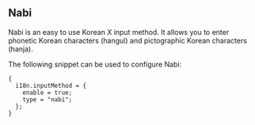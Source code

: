 ## Nabi

Nabi is an easy to use Korean X input method. It allows you to enter phonetic Korean characters (hangul) and pictographic Korean characters (hanja).

The following snippet can be used to configure Nabi:

```programlisting
{
  i18n.inputMethod = {
    enable = true;
    type = "nabi";
  };
}
```
